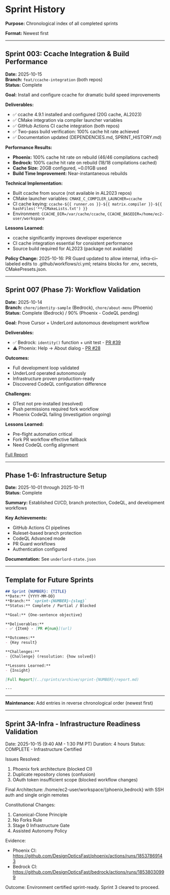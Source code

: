 # Sprint History

**Purpose:** Chronological index of all completed sprints

**Format:** Newest first

---

## Sprint 003: Ccache Integration & Build Performance
**Date:** 2025-10-15  
**Branch:** `feat/ccache-integration` (both repos)  
**Status:** Complete

**Goal:** Install and configure ccache for dramatic build speed improvements

**Deliverables:**
- ✅ ccache 4.9.1 installed and configured (20G cache, AL2023)
- ✅ CMake integration via compiler launcher variables
- ✅ GitHub Actions CI cache integration (both repos)
- ✅ Two-pass build verification: 100% cache hit rate achieved
- ✅ Documentation updated (DEPENDENCIES.md, SPRINT_HISTORY.md)

**Performance Results:**
- **Phoenix:** 100% cache hit rate on rebuild (46/46 compilations cached)
- **Bedrock:** 100% cache hit rate on rebuild (18/18 compilations cached)
- **Cache Size:** 20GB configured, ~0.01GB used
- **Build Time Improvement:** Near-instantaneous rebuilds

**Technical Implementation:**
- Built ccache from source (not available in AL2023 repos)
- CMake launcher variables: `CMAKE_C_COMPILER_LAUNCHER=ccache`
- CI cache keying: `ccache-${{ runner.os }}-${{ matrix.compiler }}-${{ hashFiles('**/CMakeLists.txt') }}`
- Environment: `CCACHE_DIR=/var/cache/ccache`, `CCACHE_BASEDIR=/home/ec2-user/workspace`

**Lessons Learned:**
- ccache significantly improves developer experience
- CI cache integration essential for consistent performance
- Source build required for AL2023 (package not available)

**Policy Change:** 2025-10-16: PR Guard updated to allow internal, infra-ci–labeled edits to .github/workflows/ci.yml; retains blocks for .env, secrets, CMakePresets.json.

---

## Sprint 007 (Phase 7): Workflow Validation
**Date:** 2025-10-14  
**Branch:** `chore/identity-sample` (Bedrock), `chore/about-menu` (Phoenix)  
**Status:** Complete (Bedrock) / 90% (Phoenix - CodeQL pending)

**Goal:** Prove Cursor + UnderLord autonomous development workflow

**Deliverables:**
- ✅ Bedrock: `identity()` function + unit test - [PR #39](https://github.com/DesignOpticsFast/bedrock/pull/39)
- ⚠️ Phoenix: Help → About dialog - [PR #28](https://github.com/DesignOpticsFast/phoenix/pull/28)

**Outcomes:**
- Full development loop validated
- UnderLord operated autonomously
- Infrastructure proven production-ready
- Discovered CodeQL configuration difference

**Challenges:**
- GTest not pre-installed (resolved)
- Push permissions required fork workflow
- Phoenix CodeQL failing (investigation ongoing)

**Lessons Learned:**
- Pre-flight automation critical
- Fork PR workflow effective fallback
- Need CodeQL config alignment

[Full Report](../sprints/archive/phase-07/report.md)

---

## Phase 1-6: Infrastructure Setup
**Date:** 2025-10-01 through 2025-10-11  
**Status:** Complete

**Summary:** Established CI/CD, branch protection, CodeQL, and development workflows

**Key Achievements:**
- GitHub Actions CI pipelines
- Ruleset-based branch protection
- CodeQL Advanced mode
- PR Guard workflows
- Authentication configured

**Documentation:** See `underlord-state.json`

---

## Template for Future Sprints

```markdown
## Sprint {NUMBER}: {TITLE}
**Date:** {YYYY-MM-DD}  
**Branch:** `sprint-{NUMBER}-{slug}`  
**Status:** Complete / Partial / Blocked

**Goal:** {One-sentence objective}

**Deliverables:**
- ✅ {Item} - [PR #{num}](url)

**Outcomes:**
- {Key result}

**Challenges:**
- {Challenge} (resolution: {how solved})

**Lessons Learned:**
- {Insight}

[Full Report](../sprints/archive/sprint-{NUMBER}/report.md)

---
```

---

**Maintenance:** Add entries in reverse chronological order (newest first)

---

## Sprint 3A-Infra - Infrastructure Readiness Validation

Date: 2025-10-15 (9:40 AM - 1:30 PM PT)
Duration: 4 hours
Status: COMPLETE - Infrastructure Certified

Issues Resolved:
1. Phoenix fork architecture (blocked CI)
2. Duplicate repository clones (confusion)
3. OAuth token insufficient scope (blocked workflow changes)

Final Architecture: /home/ec2-user/workspace/{phoenix,bedrock} with SSH auth and single origin remotes

Constitutional Changes:
1. Canonical-Clone Principle
2. No Forks Rule
3. Stage 0 Infrastructure Gate
4. Assisted Autonomy Policy

Evidence:
- Phoenix CI: https://github.com/DesignOpticsFast/phoenix/actions/runs/18537869143
- Bedrock CI: https://github.com/DesignOpticsFast/bedrock/actions/runs/18538030999

Outcome: Environment certified sprint-ready. Sprint 3 cleared to proceed.

